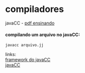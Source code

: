 # compiladores
javaCC - [pdf ensinando](https://www.cin.ufpe.br/~in1007/transparencias/MaterialApoio/javacc-tutorial.pdf)

#### compilando um arquivo no javaCC:
```
javacc arquivo.jj
```

links:<br>
[framework do javaCC](https://www.cambridge.org/resources/052182060X/)<br>
[javaCC](https://javacc.github.io/javacc/)<br>
